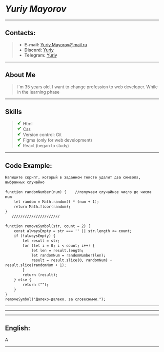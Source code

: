 # *Yuriy Mayorov*

***

## Contacts:

> * **E-mail:**  [Yuriy.Mayorov@mail.ru]()
>* **Discord:** [Yuriy]()
>* **Telegram:** [Yuriy]()
***

## About Me

> I`m 35 years old.
> I want to change profession to web developer. While in the learning phase
***

## Skills

> ![check_mark](img/check_mark.png) Html  
> ![check_mark](img/check_mark.png) Css  
> ![check_mark](img/check_mark.png) Version control: Git  
> ![check_mark](img/check_mark.png) Figma (only for web development)  
> ![check_mark](img/check_mark.png) React (began to study)
***
## Code Example:
```  
Напишите скрипт, который в заданном тексте удалит два символа, выбранных случайно

function randomNumber(num) {    //получаем случайное число до числа num
	let random = Math.random() * (num + 1);
	return Math.floor(random);
}
   //////////////////////
   
function removeSymbol(str, count = 2) {
	const alwaysEmpty = str === '' || str.length <= count;
	if (!alwaysEmpty) {
		let result = str;
		for (let i = 0; i < count; i++) {
			let len = result.length;
			let randomNum = randomNumber(len);
			result = result.slice(0, randomNum) + result.slice(randomNum + 1);
		}
		return (result);
	} else {
		return ("");
	}
}
removeSymbol("Далеко-далеко, за словесными.");  
   ```

***


***


***
## English:
A

***